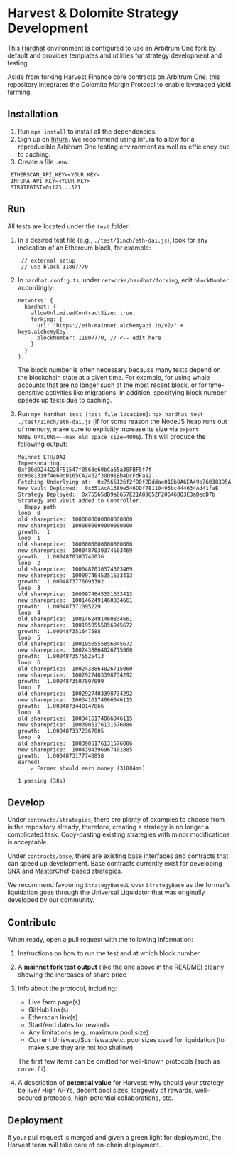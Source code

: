 # Harvest & Dolomite Strategy Development

This [Hardhat](https://hardhat.org/) environment is configured to use an Arbitrum One fork by default and provides
templates and utilities for strategy development and testing.

Aside from forking Harvest Finance core contracts on Arbitrum One, this repository integrates the Dolomite Margin
Protocol to enable leveraged yield farming.

## Installation

1. Run `npm install` to install all the dependencies.
2. Sign up on [Infura](https://infura.io/register). We recommend using Infura to allow for a reproducible Arbitrum One
   testing environment as well as efficiency due to caching.
3. Create a file `.env`:

  ```
   ETHERSCAN_API_KEY=<YOUR KEY>
   INFURA_API_KEY=<YOUR KEY>
   STRATEGIST=0x123...321
  ```

## Run

All tests are located under the `test` folder.

1. In a desired test file (e.g., `./test/1inch/eth-dai.js`), look for any indication of an Ethereum block, for example:
    ```
     // external setup
     // use block 11807770
    ```
1. In `hardhat.config.ts`, under `networks/hardhat/forking`, edit `blockNumber` accordingly:
    ```
    networks: {
      hardhat: {
        allowUnlimitedContractSize: true,
        forking: {
          url: "https://eth-mainnet.alchemyapi.io/v2/" + keys.alchemyKey,
          blockNumber: 11807770, // <-- edit here
        }
      }
    },
    ```
   The block number is often necessary because many tests depend on the blockchain state at a given time. For example,
   for using whale accounts that are no longer such at the most recent block, or for time-sensitive activities like
   migrations. In addition, specifying block number speeds up tests due to caching.

1. Run `npx hardhat test [test file location]`: `npx hardhat test ./test/1inch/eth-dai.js` (if for some reason the
   NodeJS heap runs out of memory, make sure to explicitly increase its size
   via `export NODE_OPTIONS=--max_old_space_size=4096`). This will produce the following output:
    ```
    Mainnet ETH/DAI
    Impersonating...
    0xf00dD244228F51547f0563e60bCa65a30FBF5f7f
    0x9681319f4e60dD165CA2432f30D91Bb4DcFdFaa2
    Fetching Underlying at:  0x7566126f2fD0f2Dddae01Bb8A6EA49b760383D5A
    New Vault Deployed:  0x351AcA1389e546DDf78110495bc444634Ad41faE
    Strategy Deployed:  0x75565dB9a8657E21A89652F20646B03E3aDedD7b
    Strategy and vault added to Controller.
      Happy path
    loop  0
    old shareprice:  1000000000000000000
    new shareprice:  1000000000000000000
    growth:  1
    loop  1
    old shareprice:  1000000000000000000
    new shareprice:  1000487030374603469
    growth:  1.0004870303746036
    loop  2
    old shareprice:  1000487030374603469
    new shareprice:  1000974645351633413
    growth:  1.0004873776093302
    loop  3
    old shareprice:  1000974645351633413
    new shareprice:  1001462491460834661
    growth:  1.000487371095229
    loop  4
    old shareprice:  1001462491460834661
    new shareprice:  1001950555856045672
    growth:  1.000487351647588
    loop  5
    old shareprice:  1001950555856045672
    new shareprice:  1002438864026715060
    growth:  1.0004873575525413
    loop  6
    old shareprice:  1002438864026715060
    new shareprice:  1002927403398734292
    growth:  1.0004873507897099
    loop  7
    old shareprice:  1002927403398734292
    new shareprice:  1003416174066046115
    growth:  1.0004873440147866
    loop  8
    old shareprice:  1003416174066046115
    new shareprice:  1003905176131576086
    growth:  1.0004873372367005
    loop  9
    old shareprice:  1003905176131576086
    new shareprice:  1004394396967401885
    growth:  1.0004873177740858
    earned!
        ✓ Farmer should earn money (31804ms)

    1 passing (38s)
    ```

## Develop

Under `contracts/strategies`, there are plenty of examples to choose from in the repository already, therefore, creating
a strategy is no longer a complicated task. Copy-pasting existing strategies with minor modifications is acceptable.

Under `contracts/base`, there are existing base interfaces and contracts that can speed up development. Base contracts
currently exist for developing SNX and MasterChef-based strategies.

We recommend favouring `StrategyBaseUL` over `StrategyBase` as the former's liquidation goes through the Universal
Liquidator that was originally developed by our community.

## Contribute

When ready, open a pull request with the following information:

1. Instructions on how to run the test and at which block number
2. A **mainnet fork test output** (like the one above in the README) clearly showing the increases of share price
3. Info about the protocol, including:
    - Live farm page(s)
    - GitHub link(s)
    - Etherscan link(s)
    - Start/end dates for rewards
    - Any limitations (e.g., maximum pool size)
    - Current Uniswap/Sushiswap/etc. pool sizes used for liquidation (to make sure they are not too shallow)

   The first few items can be omitted for well-known protocols (such as `curve.fi`).

5. A description of **potential value** for Harvest: why should your strategy be live? High APYs, decent pool sizes,
   longevity of rewards, well-secured protocols, high-potential collaborations, etc.

## Deployment

If your pull request is merged and given a green light for deployment, the Harvest team will take care of on-chain
deployment.
